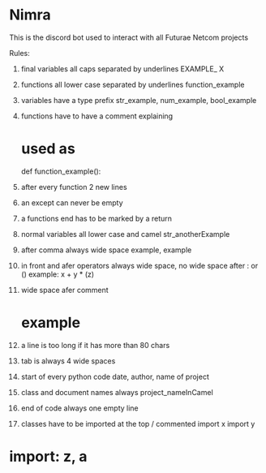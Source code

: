 # Nimra

This is the discord bot used to interact with all Futurae Netcom projects

Rules:
1.	final variables all caps separated by underlines
	EXAMPLE_ X

2.	functions all lower case separated by underlines
	function_example

3.	variables have a type prefix
	str_example, num_example, bool_example

4.	functions have to have a comment explaining
	# used as
	def function_example():

5.	after every function 2 new lines

6.	an except can never be empty

7.	a functions end has to be marked by a return

8.	normal variables all lower case and camel
	str_anotherExample

9.	after comma always wide space
	example, example

10.	in front and afer operators always wide space, no wide space after : or ()
	example: x + y * (z)

11. wide space afer comment
	# example

12. a line is too long if it has more than 80 chars

13. tab is always 4 wide spaces

14. start of every python code
	date, author, name of project

15. class and document names always
	project_nameInCamel

16. end of code always one empty line

17. classes have to be imported at the top / commented
	import x
	import y

# import: z, a

